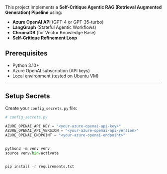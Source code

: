 This project implements a **Self-Critique Agentic RAG (Retrieval Augmented Generation) Pipeline** using:
- **Azure OpenAI API** (GPT-4 or GPT-35-turbo)
- **LangGraph** (Stateful Agentic Workflows)
- **ChromaDB** (for Vector Knowledge Base)
- **Self-Critique Refinement Loop**

## Prerequisites

- Python 3.10+
- Azure OpenAI subscription (API keys)
- Local environment (tested on Ubuntu VM)

---

## Setup Secrets

Create your `config_secrets.py` file:

```python
# config_secrets.py

AZURE_OPENAI_API_KEY = "<your-azure-openai-api-key>"
AZURE_OPENAI_API_VERSION = "<your-azure-openai-api-version>"
AZURE_OPENAI_ENDPOINT = "<your-azure-openai-endpoint>"


python3 -m venv venv
source venv/bin/activate


pip install -r requirements.txt




